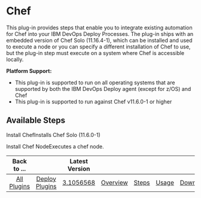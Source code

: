 
# Chef

This plug-in provides steps that enable you to integrate existing automation for Chef into your IBM DevOps Deploy Processes. The plug-in ships with an embedded version of Chef Solo (11.16.4-1), which can be installed and used to execute a node or you can specify a different installation of Chef to use, but the plug-in step must execute on a system where Chef is accessible locally.

**Platform Support:**

* This plug-in is supported to run on all operating systems that are supported by both the IBM DevOps Deploy agent (except for z/OS) and Chef
* This plug-in is supported to run against Chef v11.6.0-1 or higher


## Available Steps

Install ChefInstalls Chef Solo (11.6.0-1)

Install Chef NodeExecutes a chef node.



|Back to ...||Latest Version|||||
| :---: | :---: | :---: | :---: | :---: | :---: | :---: |
|[All Plugins](../../index.md)|[Deploy Plugins](../README.md)|[3.1056568](https://raw.githubusercontent.com/UrbanCode/IBM-UCD-PLUGINS/main/files/Chef/Chef-3.1056568.zip)|[Overview](overview.md)|[Steps](steps.md)|[Usage](usage.md)|[Downloads](downloads.md)|
